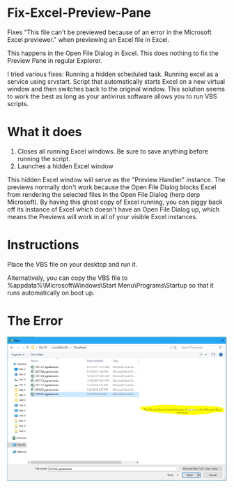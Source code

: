 # Fix-Excel-Preview-Pane
Fixes "This file can't be previewed because of an error in the Microsoft Excel previewer." when previewing an Excel file in Excel.

This happens in the Open File Dialog in Excel.  This does nothing to fix the Preview Pane in regular Explorer.

I tried various fixes: Running a hidden scheduled task. Running excel as a service using srvstart. Script that automatically starts Excel on a new virtual window and then switches back to the original window.  This solution seems to work the best as long as your antivirus software allows you to run VBS scripts.

# What it does
1. Closes all running Excel windows.  Be sure to save anything before running the script.
2. Launches a hidden Excel window

This hidden Excel window will serve as the "Preview Handler" instance.  The previews normally don't work because the Open File Dialog blocks Excel from rendering the selected files in the Open File Dialog (herp derp Microsoft).  By having this ghost copy of Excel running, you can piggy back off its instance of Excel which doesn't have an Open File Dialog up, which means the Previews will work in all of your visible Excel instances.

# Instructions
Place the VBS file on your desktop and run it.

Alternatively, you can copy the VBS file to  %appdata%\Microsoft\Windows\Start Menu\Programs\Startup so that it runs automatically on boot up.

# The Error
![Alt text](Capture.PNG)
